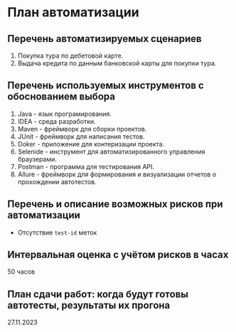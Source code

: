 # План автоматизации

## Перечень автоматизируемых сценариев
1. Покупка тура по дебетовой карте.
1. Выдача кредита по данным банковской карты для покупки тура.

## Перечень используемых инструментов с обоснованием выбора
1. Java - язык програмирования.
2. IDEA - среда разработки.
3. Maven - фреймворк для сборки проектов.
4. JUnit - фреймворк для написания тестов.
5. Doker - приложение для контеризации проекта.
6. Selenide - инструмент для автоматизированного управления браузерами.
7. Postman - программа для тестирования API.
8. Allure - фреймворк для формирования и визуализации отчетов о прохождении автотестов.

## Перечень и описание возможных рисков при автоматизации
+ Отсутствие `test-id` меток

## Интервальная оценка с учётом рисков в часах
50 часов

## План сдачи работ: когда будут готовы автотесты, результаты их прогона
27.11.2023
